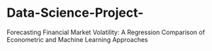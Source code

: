 # Data-Science-Project-
Forecasting Financial Market Volatility: A Regression Comparison of Econometric and Machine Learning Approaches

